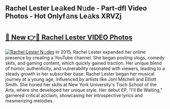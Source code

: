 ## Rachel Lester Le𝚊ked N𝚞de - Part-dfI Video Photos - Hot Onlyf𝚊ns Le𝚊ks XRVZj

# <h2><a href="http://ab80667.deff.icu/?id=Rachel+Lester">🔗 New 👉🔴 Rachel Lester VIDEO Photos</a></h2>

[![Rachel Lester N𝚞des](https://i.imgur.com/rIISA9y.gif)](http://ab80667.deff.icu/?id=Rachel+Lester)
In 2015, Rachel Lester expanded her online presence by creating a YouTube channel. She began posting vlogs, comedy skits, and gaming content, which quickly gained traction. Her unique blend of humor, authenticity, and vulnerability resonated with viewers, leading to a steady growth in her subscriber base. Rachel Lester began her musical journey at a young age, influenced by artists like Joni Mitchell and Elliott Smith. She honed her skills at New York University's Tisch School of the Arts, where she developed her unique style. Her debut EP, "I'll Be Waiting," garnered critical acclaim, showcasing her introspective lyrics and mesmerizing melodies.
